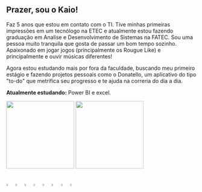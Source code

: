 ## Prazer, sou o Kaio!
Faz 5 anos que estou em contato com o TI. Tive minhas primeiras impressões em um tecnólogo na ETEC e atualmente estou fazendo graduação em Analise e Desenvolvimento de Sistemas na FATEC.
Sou uma pessoa muito tranquila que gosta de passar um bom tempo sozinho. Apaixonado em jogar jogos (principalmente os Rougue Like) e principalmente e ouvir músicas diferentes!

Agora estou estudando mais por fora da faculdade, buscando meu primeiro estágio e fazendo projetos pessoais como o Donatello, um aplicativo do tipo "to-do" que metrifica seu progresso e te ajuda na correria do dia a dia.

**Atualmente estudando:** Power BI e excel.
<div>
  <img height="180em" src="https://github-readme-stats.vercel.app/api?username=kaiokor&theme=nord&show_icons=true&hide_border=true&count_private=true">
  <img height="180em" src="https://github-readme-stats.vercel.app/api/top-langs/?username=kaiokor&theme=nord&show_icons=true&hide_border=true&layout=compact">
</div>

##
<div>
  <img src="https://cdn.jsdelivr.net/gh/devicons/devicon@latest/icons/html5/html5-original.svg" width="4%"/>
  <img src="https://cdn.jsdelivr.net/gh/devicons/devicon@latest/icons/css3/css3-original.svg" width="4%"/>
  <img src="https://cdn.jsdelivr.net/gh/devicons/devicon@latest/icons/javascript/javascript-original.svg" width="4%"/>
  <img src="https://cdn.jsdelivr.net/gh/devicons/devicon@latest/icons/tailwindcss/tailwindcss-original.svg" width="4%"/>
  <img src="https://cdn.jsdelivr.net/gh/devicons/devicon@latest/icons/python/python-original.svg" width="4%"/>
  <img src="https://cdn.jsdelivr.net/gh/devicons/devicon@latest/icons/django/django-plain-wordmark.svg" width="4%"/>
  <img src="https://cdn.jsdelivr.net/gh/devicons/devicon@latest/icons/java/java-original.svg" width="4%"/>
  <img src="https://cdn.jsdelivr.net/gh/devicons/devicon@latest/icons/mysql/mysql-original-wordmark.svg" width="4%"/>          
</div>
